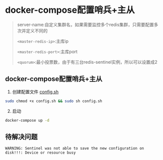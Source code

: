 # docker-compose配置哨兵+主从
>server-name:自定义集群名，如果需要监控多个redis集群，只需要配置多次并定义不同的<server-name> 
>
> `<master-redis-ip>`:主库ip 
>
>`<master-redis-port>`:主库port 
>
>`<quorum>`:最小投票数，由于有三台redis-sentinel实例，所以可以设置成2
## docker-compose配置哨兵+主从
1. 创建配置文件
[config.sh](./config.sh)
```sh
sudo chmod +x config.sh && sudo sh config.sh
```
2. 启动
```sh
docker-compose up -d
```
## 待解决问题
```
WARNING: Sentinel was not able to save the new configuration on disk!!!: Device or resource busy
```